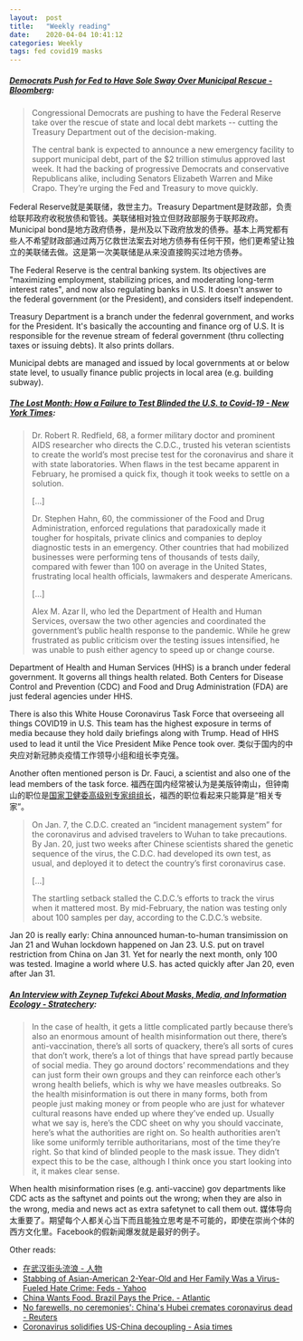 ```yaml
---
layout:  post
title:   "Weekly reading"
date:    2020-04-04 10:41:12
categories: Weekly
tags: fed covid19 masks
---
```


##### [Democrats Push for Fed to Have Sole Sway Over Municipal Rescue - Bloomberg](https://www.bloomberg.com/news/articles/2020-03-31/democrats-push-for-fed-to-have-sole-sway-over-municipal-rescue):

> Congressional Democrats are pushing to have the Federal Reserve take over the rescue of state and local debt markets -- cutting the Treasury Department out of the decision-making.
>
> The central bank is expected to announce a new emergency facility to support municipal debt, part of the $2 trillion stimulus approved last week. It had the backing of progressive Democrats and conservative Republicans alike, including Senators Elizabeth Warren and Mike Crapo. They’re urging the Fed and Treasury to move quickly.

Federal Reserve就是美联储，救世主力。Treasury Department是财政部，负责给联邦政府收税放债和管钱。美联储相对独立但财政部服务于联邦政府。Municipal bond是地方政府债券，是州及以下政府放发的债券。基本上两党都有些人不希望财政部通过两万亿救世法案去对地方债券有任何干预，他们更希望让独立的美联储去做。这是第一次美联储是从来没直接购买过地方债券。

The Federal Reserve is the central banking system. Its objectives are "maximizing employment, stabilizing prices, and moderating long-term interest rates", and now also regulating banks in U.S. It doesn't answer to the federal government (or the President), and considers itself independent.

Treasury Department is a branch under the fedenral government, and works for the President. It's basically the accounting and finance org of U.S. It is responsible for the revenue stream of federal government (thru collecting taxes or issuing debts). It also prints dollars.

Municipal debts are managed and issued by local governments at or below state level, to usually finance public projects in local area (e.g. building subway).

##### [The Lost Month: How a Failure to Test Blinded the U.S. to Covid-19 - New York Times](https://www.nytimes.com/2020/03/28/us/testing-coronavirus-pandemic.html):

> Dr. Robert R. Redfield, 68, a former military doctor and prominent AIDS researcher who directs the C.D.C., trusted his veteran scientists to create the world’s most precise test for the coronavirus and share it with state laboratories. When flaws in the test became apparent in February, he promised a quick fix, though it took weeks to settle on a solution.
>
> [...]
>
> Dr. Stephen Hahn, 60, the commissioner of the Food and Drug Administration, enforced regulations that paradoxically made it tougher for hospitals, private clinics and companies to deploy diagnostic tests in an emergency. Other countries that had mobilized businesses were performing tens of thousands of tests daily, compared with fewer than 100 on average in the United States, frustrating local health officials, lawmakers and desperate Americans.
>
> [...]
>
> Alex M. Azar II, who led the Department of Health and Human Services, oversaw the two other agencies and coordinated the government’s public health response to the pandemic. While he grew frustrated as public criticism over the testing issues intensified, he was unable to push either agency to speed up or change course.

Department of Health and Human Services (HHS) is a branch under federal government. It governs all things health related. Both Centers for Disease Control and Prevention (CDC) and Food and Drug Administration (FDA) are just federal agencies under HHS.

There is also this White House Coronavirus Task Force that overseeing all things COVID19 in U.S. This team has the highest exposure in terms of media because they hold daily briefings along with Trump. Head of HHS used to lead it until the Vice President Mike Pence took over. 类似于国内的中央应对新冠肺炎疫情工作领导小组和组长李克强。

Another often mentioned person is Dr. Fauci, a scientist and also one of the lead members of the task force. 福西在国内经常被认为是美版钟南山，但钟南山的职位是[国家卫健委高级别专家组组长](https://zh.wikipedia.org/zh-hans/%E9%92%9F%E5%8D%97%E5%B1%B1#%E6%96%B0%E5%9E%8B%E5%86%A0%E7%8A%B6%E7%97%85%E6%AF%92%E8%82%BA%E7%82%8E)，福西的职位看起来只能算是“相关专家”。

> On Jan. 7, the C.D.C. created an “incident management system” for the coronavirus and advised travelers to Wuhan to take precautions. By Jan. 20, just two weeks after Chinese scientists shared the genetic sequence of the virus, the C.D.C. had developed its own test, as usual, and deployed it to detect the country’s first coronavirus case.
>
> [...]
>
> The startling setback stalled the C.D.C.’s efforts to track the virus when it mattered most. By mid-February, the nation was testing only about 100 samples per day, according to the C.D.C.’s website.

Jan 20 is really early: China announced human-to-human transimission on Jan 21 and Wuhan lockdown happened on Jan 23. U.S. put on travel restriction from China on Jan 31. Yet for nearly the next month, only 100 was tested. Imagine a world where U.S. has acted quickly after Jan 20, even after Jan 31.

##### [An Interview with Zeynep Tufekci About Masks, Media, and Information Ecology - Stratechery](https://stratechery.com/2020/an-interview-with-zeynep-tufekci-about-masks-media-and-information-ecology/):

> In the case of health, it gets a little complicated partly because there’s also an enormous amount of health misinformation out there, there’s anti-vaccination, there’s all sorts of quackery, there’s all sorts of cures that don’t work, there’s a lot of things that have spread partly because of social media. They go around doctors’ recommendations and they can just form their own groups and they can reinforce each other’s wrong health beliefs, which is why we have measles outbreaks. So the health misinformation is out there in many forms, both from people just making money or from people who are just for whatever cultural reasons have ended up where they’ve ended up. Usually what we say is, here’s the CDC sheet on why you should vaccinate, here’s what the authorities are right on. So health authorities aren’t like some uniformly terrible authoritarians, most of the time they’re right. So that kind of blinded people to the mask issue. They didn’t expect this to be the case, although I think once you start looking into it, it makes clear sense.

When health misinformation rises (e.g. anti-vaccine) gov departments like CDC acts as the saftynet and points out the wrong; when they are also in the wrong, media and news act as extra safetynet to call them out. 媒体导向太重要了。期望每个人都关心当下而且能独立思考是不可能的，即使在崇尚个体的西方文化里。Facebook的假新闻爆发就是最好的例子。

Other reads:
- [在武汉街头流浪 - 人物](https://mp.weixin.qq.com/s?__biz=MjEwMzA5NTcyMQ==&mid=2653109611&idx=1&sn=34bdbbf998f204327798c9dedce65e91)
- [Stabbing of Asian-American 2-Year-Old and Her Family Was a Virus-Fueled Hate Crime: Feds - Yahoo](https://news.yahoo.com/stabbing-asian-american-2-old-190324496.html)
- [China Wants Food. Brazil Pays the Price. - Atlantic](https://www.theatlantic.com/international/archive/2020/02/china-brazil-amazon-environment-pork/606601/)
- [No farewells, no ceremonies': China's Hubei cremates coronavirus dead - Reuters](https://www.reuters.com/article/us-health-coronavirus-china-cremation-idUSKBN21G0YT)
- [Coronavirus solidifies US-China decoupling - Asia times](https://asiatimes.com/2020/02/coronavirus-solidifies-us-china-decoupling/)



